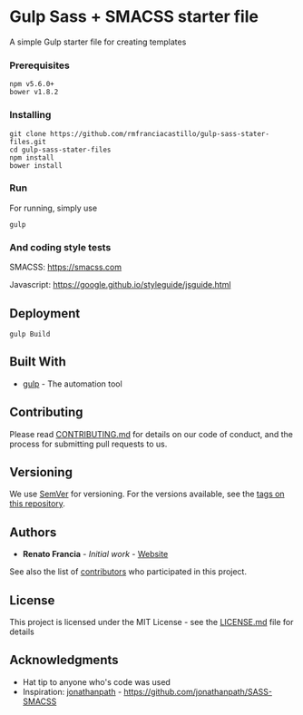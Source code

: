 # Gulp Sass + SMACSS starter file

A simple Gulp starter file for creating templates

### Prerequisites

```
npm v5.6.0+
bower v1.8.2
```

### Installing

```
git clone https://github.com/rmfranciacastillo/gulp-sass-stater-files.git
cd gulp-sass-stater-files
npm install 
bower install 
```

### Run

For running, simply use

```
gulp
```

### And coding style tests

SMACSS: https://smacss.com

Javascript: https://google.github.io/styleguide/jsguide.html


## Deployment
```
gulp Build
```

## Built With

* [gulp](https://gulpjs.com) - The automation tool


## Contributing

Please read [CONTRIBUTING.md](https://gist.github.com/PurpleBooth/b24679402957c63ec426) for details on our code of conduct, and the process for submitting pull requests to us.

## Versioning

We use [SemVer](http://semver.org/) for versioning. For the versions available, see the [tags on this repository](https://github.com/your/project/tags). 

## Authors

* **Renato Francia** - *Initial work* - [Website](rmfranciacastillo.github.io/)

See also the list of [contributors](https://github.com/your/project/contributors) who participated in this project.

## License

This project is licensed under the MIT License - see the [LICENSE.md](LICENSE.md) file for details

## Acknowledgments

* Hat tip to anyone who's code was used
* Inspiration: [jonathanpath](https://github.com/jonathanpath) - https://github.com/jonathanpath/SASS-SMACSS
